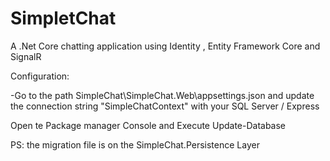 # SimpletChat
A .Net Core chatting application using Identity , Entity Framework Core and SignalR

Configuration:

-Go to the path SimpleChat\SimpleChat.Web\appsettings.json and update the connection string "SimpleChatContext" with your SQL Server / Express

Open te Package manager Console and Execute Update-Database

PS: the migration file is on the SimpleChat.Persistence Layer

